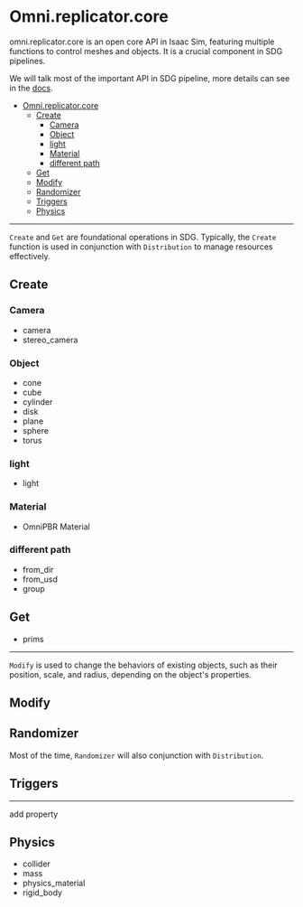 # Omni.replicator.core
omni.replicator.core is an open core API in Isaac Sim, featuring multiple functions to control meshes and objects. It is a crucial component in SDG pipelines.

We will talk most of the important API in SDG pipeline, more details can see in the [docs](https://docs.omniverse.nvidia.com/py/replicator/1.5.1/source/extensions/omni.replicator.core/docs/API.html).  

- [Omni.replicator.core](#omnireplicatorcore)
  - [Create](#create)
    - [Camera](#camera)
    - [Object](#object)
    - [light](#light)
    - [Material](#material)
    - [different path](#different-path)
  - [Get](#get)
  - [Modify](#modify)
  - [Randomizer](#randomizer)
  - [Triggers](#triggers)
  - [Physics](#physics)
---
`Create` and `Get` are foundational operations in SDG. Typically, the `Create` function is used in conjunction with `Distribution` to manage resources effectively.
## Create
### Camera 
* camera
* stereo_camera

### Object
* cone
* cube
* cylinder
* disk
* plane
* sphere
* torus

### light
* light

### Material
* OmniPBR Material

### different path
* from_dir
* from_usd
* group



## Get
* prims

---
`Modify` is used to change the behaviors of existing objects, such as their position, scale, and radius, depending on the object's properties.
## Modify

## Randomizer
Most of the time, `Randomizer` will also conjunction with `Distribution`.
## Triggers


---
add property
## Physics
* collider
* mass
* physics_material
* rigid_body